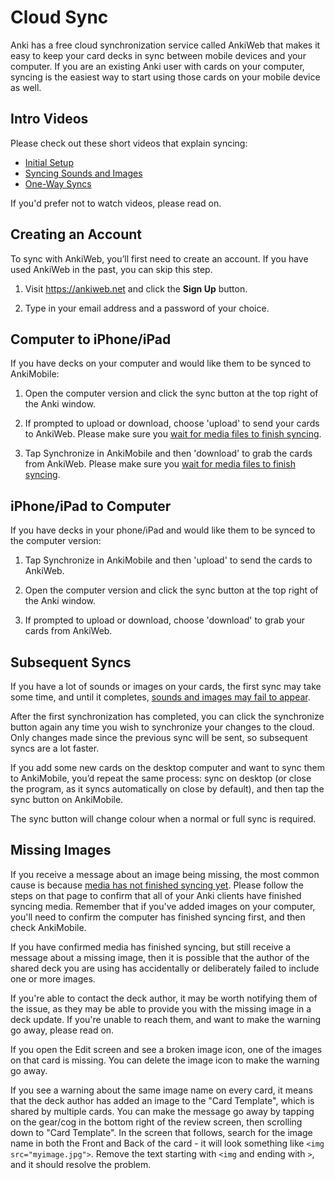 # Cloud Sync

Anki has a free cloud synchronization service called AnkiWeb that makes
it easy to keep your card decks in sync between mobile devices and your
computer. If you are an existing Anki user with cards on your computer,
syncing is the easiest way to start using those cards on your mobile device
as well.

<!-- toc -->

## Intro Videos

Please check out these short videos that explain syncing:

- [Initial Setup](https://www.youtube.com/watch?v=YkiM4DPzSVc&list=PLGgmaKOIHykFoomqkBJAyGiDQ2kyiuTao)
- [Syncing Sounds and Images](https://www.youtube.com/watch?v=phP9GGG-PxY&list=PLGgmaKOIHykFoomqkBJAyGiDQ2kyiuTao&index=2)
- [One-Way Syncs](https://www.youtube.com/watch?v=UEAcpfMQnjo&list=PLGgmaKOIHykFoomqkBJAyGiDQ2kyiuTao&index=3)

If you'd prefer not to watch videos, please read on.

## Creating an Account

To sync with AnkiWeb, you’ll first need to create an account. If you
have used AnkiWeb in the past, you can skip this step.

1. Visit <https://ankiweb.net> and click the **Sign Up** button.

2. Type in your email address and a password of your choice.

## Computer to iPhone/iPad

If you have decks on your computer and would like them to be synced to
AnkiMobile:

1. Open the computer version and click the sync button at the top right
   of the Anki window.

2. If prompted to upload or download, choose 'upload' to send your
   cards to AnkiWeb. Please make sure you [wait for media files to finish syncing](https://faqs.ankiweb.net/media-files-may-take-time-to-sync.html).

3. Tap Synchronize in AnkiMobile and then 'download' to grab the cards
   from AnkiWeb. Please make sure you [wait for media files to finish syncing](https://faqs.ankiweb.net/media-files-may-take-time-to-sync.html).

## iPhone/iPad to Computer

If you have decks in your phone/iPad and would like them to be synced to
the computer version:

1. Tap Synchronize in AnkiMobile and then 'upload' to send the cards to
   AnkiWeb.

2. Open the computer version and click the sync button at the top right
   of the Anki window.

3. If prompted to upload or download, choose 'download' to grab your
   cards from AnkiWeb.

## Subsequent Syncs

If you have a lot of sounds or images on your cards, the first sync may take
some time, and until it completes, [sounds and images may fail to appear](https://faqs.ankiweb.net/media-files-may-take-time-to-sync.html).

After the first synchronization has completed, you can click the
synchronize button again any time you wish to synchronize your changes
to the cloud. Only changes made since the previous sync will be sent, so
subsequent syncs are a lot faster.

If you add some new cards on the desktop computer and want to sync them
to AnkiMobile, you’d repeat the same process: sync on desktop (or close
the program, as it syncs automatically on close by default), and then
tap the sync button on AnkiMobile.

The sync button will change colour when a normal or full sync is required.

## Missing Images

If you receive a message about an image being missing, the most common cause
is because [media has not finished syncing yet](https://faqs.ankiweb.net/media-files-may-take-time-to-sync.html). Please follow the steps on that page
to confirm that all of your Anki clients have finished syncing media. Remember
that if you've added images on your computer, you'll need to confirm the computer
has finished syncing first, and then check AnkiMobile.

If you have confirmed media has finished syncing, but still receive a message
about a missing image, then it is possible that the author of the shared deck
you are using has accidentally or deliberately failed to include one or more
images.

If you're able to contact the deck author, it may be worth notifying them of the
issue, as they may be able to provide you with the missing image in a deck update.
If you're unable to reach them, and want to make the warning go away, please read on.

If you open the Edit screen and see a broken image icon, one of the images
on that card is missing. You can delete the image icon to make the warning go away.

If you see a warning about the same image name on every card, it means that the
deck author has added an image to the "Card Template", which is shared by multiple
cards. You can make the message go away by tapping on the gear/cog in the bottom right
of the review screen, then scrolling down to "Card Template". In the screen that follows,
search for the image name in both the Front and Back of the card - it will look something
like `<img src="myimage.jpg">`. Remove the text starting with `<img` and ending with `>`,
and it should resolve the problem.
